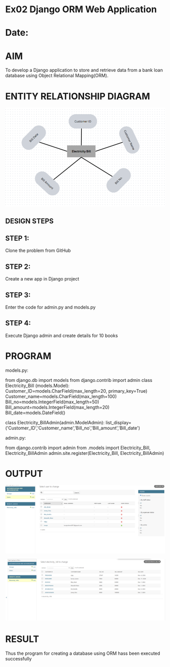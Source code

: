 # Ex02 Django ORM Web Application
# Date:
# AIM
To develop a Django application to store and retrieve data from a bank loan database using Object Relational Mapping(ORM).

# ENTITY RELATIONSHIP DIAGRAM
![alt text](<Screenshot 2024-12-07 130326.png>)
## DESIGN STEPS
## STEP 1:
Clone the problem from GitHub

## STEP 2:
Create a new app in Django project

## STEP 3:
Enter the code for admin.py and models.py

## STEP 4:
Execute Django admin and create details for 10 books

# PROGRAM
models.py:

from django.db import models
from django.contrib import admin
class Electricity_Bill (models.Model):
    Customer_ID=models.CharField(max_length=20, primary_key=True)
    Customer_name=models.CharField(max_length=100)
    Bill_no=models.IntegerField(max_length=50)
    Bill_amount=models.IntegerField(max_length=20)
    Bill_date=models.DateField()

class Electricity_BillAdmin(admin.ModelAdmin):
    	list_display=('Customer_ID','Customer_name','Bill_no','Bill_amount','Bill_date')

admin.py:

from django.contrib import admin
from .models import Electricity_Bill, Electricity_BillAdmin
admin.site.register(Electricity_Bill, Electricity_BillAdmin)

# OUTPUT

![alt text](<Screenshot 2024-12-07 125032.png>)

![alt text](<Screenshot 2024-12-07 125047.png>)

# RESULT
Thus the program for creating a database using ORM hass been executed successfully
